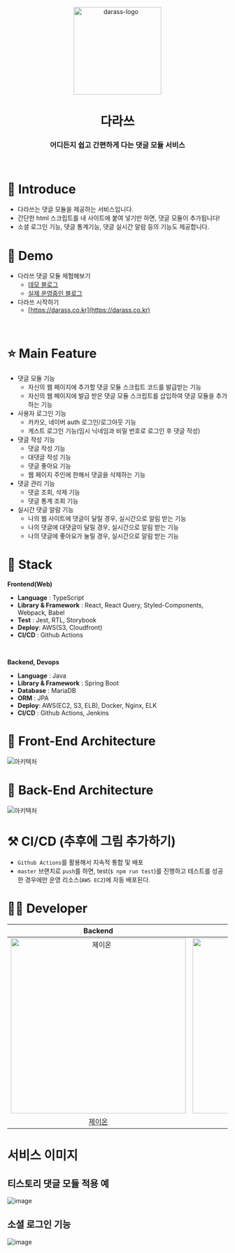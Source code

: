 <p align="middle" >
  <img width="200px;" src="https://github.com/woowacourse-teams/2021-darass/blob/main/frontend/reply-module/src/assets/svg/darass-logo.svg" alt="darass-logo"/>
</p>
<h1 align="middle">다라쓰</h1>
<h3 align="middle">어디든지 쉽고 간편하게 다는 댓글 모듈 서비스</h3>

<br/>


# 📝 Introduce

- 다라쓰는 댓글 모듈을 제공하는 서비스입니다.
- 간단한 html 스크립트를 내 사이트에 붙여 넣기만 하면, 댓글 모듈이 추가됩니다! 
- 소셜 로그인 기능, 댓글 통계기능, 댓글 실시간 알람 등의 기능도 제공합니다. 


# 🐤 Demo
- 다라쓰 댓글 모듈 체험해보기 
  - [데모 블로그](https://park-back-end.tistory.com/1)
  - [실제 운영중인 블로그](https://steady-coding.tistory.com/487) 
- 다라쓰 시작하기 
  - [https://darass.co.kr](https://darass.co.kr)

<br/>

# ⭐ Main Feature
- 댓글 모듈 기능
  - 자신의 웹 페이지에 추가할 댓글 모듈 스크립트 코드를 발급받는 기능
  - 자신의 웹 페이지에 발급 받은 댓글 모듈 스크립트를 삽입하여 댓글 모듈을 추가하는 기능
- 사용자 로그인 기능
  - 카카오, 네이버 auth 로그인/로그아웃 기능
  - 게스트 로그인 기능(임시 닉네임과 비밀 번호로 로그인 후 댓글 작성)
- 댓글 작성 기능 
  - 댓글 작성 기능 
  - 대댓글 작성 기능 
  - 댓글 좋아요 기능 
  - 웹 페이지 주인에 한해서 댓글을 삭제하는 기능 
- 댓글 관리 기능 
  - 댓글 조회, 삭제 기능 
  - 댓글 통계 조회 기능 
- 실시간 댓글 알람 기능
  - 나의 웹 사이트에 댓글이 달릴 경우, 실시간으로 알림 받는 기능
  - 나의 댓글에 대댓글이 달릴 경우, 실시간으로 알림 받는 기능
  - 나의 댓글에 좋아요가 눌릴 경우, 실시간으로 알림 받는 기능 

# 🔧 Stack

**Frontend(Web)**
- **Language** : TypeScript
- **Library & Framework** : React, React Query, Styled-Components, Webpack, Babel
- **Test** : Jest, RTL, Storybook
- **Deploy**: AWS(S3, Cloudfront)
- **CI/CD** : Github Actions
<br />

**Backend, Devops**
- **Language** : Java 
- **Library & Framework** : Spring Boot
- **Database** : MariaDB
- **ORM** : JPA
- **Deploy**: AWS(EC2, S3, ELB), Docker, Nginx, ELK
- **CI/CD** : Github Actions, Jenkins

# 🔨 Front-End Architecture
![아키텍처](https://user-images.githubusercontent.com/42544600/134909775-cd4d3ab7-6181-4356-8392-097cee0467dd.png)

# 🔨 Back-End Architecture

![아키텍처](https://user-images.githubusercontent.com/41244373/131594159-34598568-d2d7-43b8-86a3-ab521bf62e87.png)

# ⚒ CI/CD (추후에 그림 추가하기) 

- `Github Actions`를 활용해서 지속적 통합 및 배포
- `master` 브랜치로 `push`를 하면, test(`$ npm run test`)를 진행하고 테스트를 성공한 경우에만 운영 리소스(`AWS EC2`)에 자동 배포된다.



# 🙋‍♂️ Developer

|                                          Backend                                           |                                         Backend                                          |                                         Backend                                          |                                         Backend                                         |                                        Frontend                                         |                                        Frontend                                         |
| :----------------------------------------------------------------------------------------: | :--------------------------------------------------------------------------------------: | :--------------------------------------------------------------------------------------: | :-------------------------------------------------------------------------------------: | :-------------------------------------------------------------------------------------: | :-------------------------------------------------------------------------------------: |
| <img src="https://avatars.githubusercontent.com/u/56083021?v=4" width=400px alt="제이온"/> | <img src="https://avatars.githubusercontent.com/u/37281119?v=4" width=400px alt="우기"/> | <img src="https://avatars.githubusercontent.com/u/68985748?v=4" width=400px alt="아론"/> | <img src="https://avatars.githubusercontent.com/u/41244373?v=4" width=400px alt="제리"> | <img src="https://avatars.githubusercontent.com/u/42544600?v=4" width=400px alt="도비"> | <img src="https://avatars.githubusercontent.com/u/59409762?v=4" width=400px alt="곤이"> |
|                            [제이온](https://github.com/pjy1368)                            |                           [우기](https://github.com/jujubebat)                           |                          [아론](https://github.com/Sehwan-Jang)                          |                         [제리](https://github.com/jaeseongDev)                          |                           [도비](https://github.com/zereight)                           |                          [곤이](https://github.com/yungo1846)                           |

# 서비스 이미지

## 티스토리 댓글 모듈 적용 예 
![image](https://user-images.githubusercontent.com/37281119/136521221-c97ff851-52e5-42eb-8f92-0ad1c48d88cd.png)

## 소셜 로그인 기능
![image](https://user-images.githubusercontent.com/37281119/136521320-87d1af58-ed67-4586-b32b-50b326adec35.png)   
